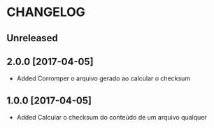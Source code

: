 # CHANGELOG

## Unreleased

## 2.0.0 [2017-04-05]
- Added Corromper o arquivo gerado ao calcular o checksum

## 1.0.0 [2017-04-05]
- Added Calcular o checksum do conteúdo de um arquivo qualquer
